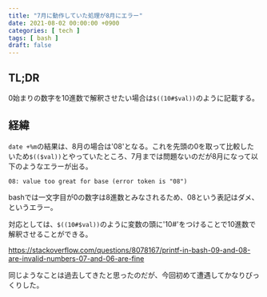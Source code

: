 ```yaml
---
title: "7月に動作していた処理が8月にエラー"
date: 2021-08-02 00:00:00 +0900
categories: [ tech ]
tags: [ bash ]
draft: false
---
```


## TL;DR

0始まりの数字を10進数で解釈させたい場合は`$((10#$val))`のように記載する。

## 経緯

`date +%m`の結果は、8月の場合は'08'となる。これを先頭の0を取って比較したいため`$(($val))`とやっていたところ、7月までは問題ないのだが8月になって以下のようなエラーが出る。

```text
08: value too great for base (error token is "08")
```

bashでは一文字目が0の数字は8進数とみなされるため、08という表記はダメ、というエラー。

対応としては、`$((10#$val))`のように変数の頭に'10#'をつけることで10進数で解釈させることができる。

https://stackoverflow.com/questions/8078167/printf-in-bash-09-and-08-are-invalid-numbers-07-and-06-are-fine

同じようなことは過去してきたと思ったのだが、今回初めて遭遇してかなりびっくりした。

